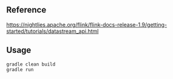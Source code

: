 ## Reference
https://nightlies.apache.org/flink/flink-docs-release-1.9/getting-started/tutorials/datastream_api.html

## Usage
```
gradle clean build
gradle run
```
